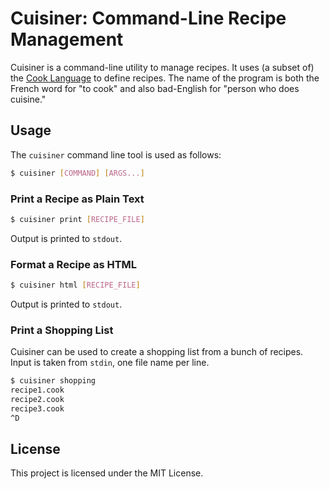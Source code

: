 # Cuisiner: Command-Line Recipe Management

Cuisiner is a command-line utility to manage recipes. It uses (a subset of) the
[Cook Language](https://cooklang.org/docs/spec/) to define recipes. The name of
the program is both the French word for "to cook" and also bad-English for
"person who does cuisine."

## Usage

The `cuisiner` command line tool is used as follows:

```sh
$ cuisiner [COMMAND] [ARGS...]
```

### Print a Recipe as Plain Text

```sh
$ cuisiner print [RECIPE_FILE]
```

Output is printed to `stdout`.

### Format a Recipe as HTML

```sh
$ cuisiner html [RECIPE_FILE]
```

Output is printed to `stdout`.

### Print a Shopping List

Cuisiner can be used to create a shopping list from a bunch of recipes. Input
is taken from `stdin`, one file name per line.

```sh
$ cuisiner shopping
recipe1.cook
recipe2.cook
recipe3.cook
^D
```

## License

This project is licensed under the MIT License.
